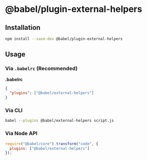 # @babel/plugin-external-helpers

## Installation

```sh
npm install --save-dev @babel/plugin-external-helpers
```

## Usage

### Via `.babelrc` (Recommended)

**.babelrc**

```json
{
  "plugins": ["@babel/external-helpers"]
}
```

### Via CLI

```sh
babel --plugins @babel/external-helpers script.js
```

### Via Node API

```javascript
require("@babel/core").transform("code", {
  plugins: ["@babel/external-helpers"]
});
```
